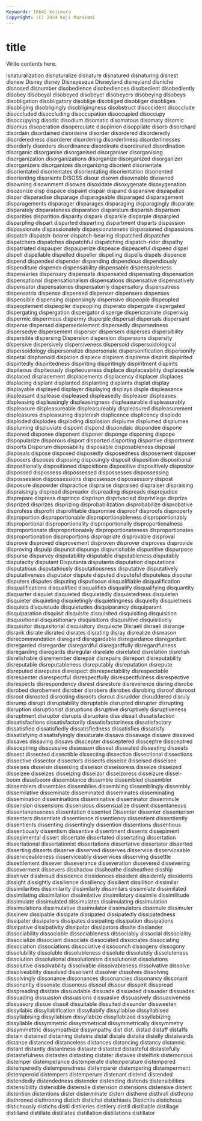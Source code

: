 ```yaml
---
Keywords: 16645 kojimura
Copyright: (C) 2024 Koji Murakami
---
```


# title

Write contents here.



isnaturalization disnaturalize disnature disnatured disnaturing disnest disnew Disney
disney Disneyesque Disneyland disneyland disniche disnosed disnumber disobedience disobediences disobedient
disobediently disobey disobeyal disobeyed disobeyer disobeyers disobeying disobeys disobligation disobligatory
disoblige disobliged disobliger disobliges disobliging disobligingly disobligingness disobstruct disoccident disocclude
disoccluded disoccluding disoccupation disoccupied disoccupy disoccupying disodic disodium disomatic disomatous
disomaty disomic disomus disoperation disoperculate disopinion disoppilate disorb disorchard disordain
disordained disordeine disorder disordered disorderedly disorderedness disorderer disordering disorderliness disorderlinesses
disorderly disorders disordinance disordinate disordinated disordination disorganic disorganise disorganised disorganiser
disorganising disorganization disorganizations disorganize disorganized disorganizer disorganizers disorganizes disorganizing disorient
disorientate disorientated disorientates disorientating disorientation disoriented disorienting disorients DISOSS disour
disown disownable disowned disowning disownment disowns disoxidate disoxygenate disoxygenation disozonize
disp dispace dispaint dispair dispand dispansive dispapalize dispar disparadise disparage
disparageable disparaged disparagement disparagements disparager disparages disparaging disparagingly disparate disparately
disparateness disparation disparatum disparish disparison disparities disparition disparity dispark disparkle
disparple disparpled disparpling dispart disparted disparting dispartment disparts dispassion dispassionate
dispassionately dispassionateness dispassioned dispassions dispatch dispatch-bearer dispatch-bearing dispatched dispatcher dispatchers
dispatches dispatchful dispatching dispatch-rider dispathy dispatriated dispauper dispauperize dispeace dispeaceful
dispeed dispel dispell dispellable dispelled dispeller dispelling dispells dispels dispence
dispend dispended dispender dispending dispendious dispendiously dispenditure dispends dispensability dispensable
dispensableness dispensaries dispensary dispensate dispensated dispensating dispensation dispensational dispensationalism dispensations
dispensative dispensatively dispensator dispensatories dispensatorily dispensatory dispensatress dispensatrix dispense dispensed
dispenser dispensers dispenses dispensible dispensing dispensingly dispensive dispeople dispeopled dispeoplement
dispeopler dispeopling disperato dispergate dispergated dispergating dispergation dispergator disperge dispericraniate
disperiwig dispermic dispermous dispermy disperple dispersal dispersals dispersant disperse dispersed
dispersedelement dispersedly dispersedness dispersedye dispersement disperser dispersers disperses dispersibility dispersible
dispersing Dispersion dispersion dispersions dispersity dispersive dispersively dispersiveness dispersoid dispersoidological
dispersoidology dispersonalize dispersonate dispersonification dispersonify dispetal disphenoid dispicion dispiece dispirem
dispireme dispirit dispirited dispiritedly dispiritedness dispiriting dispiritingly dispiritment dispirits dispiteous
dispiteously dispiteousness displace displaceability displaceable displaced displacement displacements displacency displacer
displaces displacing displant displanted displanting displants displat display displayable displayed
displayer displaying displays disple displeasance displeasant displease displeased displeasedly displeaser
displeases displeasing displeasingly displeasingness displeasurable displeasurably displeasure displeasureable displeasureably displeasured
displeasurement displeasures displeasuring displenish displicence displicency displode disploded displodes disploding
displosion displume displumed displumes displuming displuviate dispoint dispond dispondaic dispondee
dispone disponed disponee disponent disponer disponge disponing dispope dispopularize disporous
disport disported disporting disportive disportment disports Disporum disposability disposable disposableness
disposal disposals dispose disposed disposedly disposedness disposement disposer disposers disposes
disposing disposingly disposit disposition dispositional dispositionally dispositioned dispositions dispositive dispositively
dispositor dispossed dispossess dispossessed dispossesses dispossessing dispossession dispossessions dispossessor dispossessory
dispost disposure dispowder dispractice dispraise dispraised dispraiser dispraising dispraisingly dispread
dispreader dispreading dispreads disprejudice disprepare dispress disprince disprison disprivacied disprivilege
disprize disprized disprizes disprizing disprobabilization disprobabilize disprobative disprofess disprofit disprofitable
dispromise disproof disproofs disproperty disproportion disproportionable disproportionableness disproportionably disproportional disproportionality
disproportionally disproportionalness disproportionate disproportionately disproportionateness disproportionates disproportionation disproportions dispropriate disprovable
disproval disprove disproved disprovement disproven disprover disproves disprovide disproving dispulp
dispunct dispunge dispunishable dispunitive dispurpose dispurse dispurvey disputability disputable disputableness
disputably disputacity disputant Disputanta disputants disputation disputations disputatious disputatiously disputatiousness
disputative disputatively disputativeness disputator dispute disputed disputeful disputeless disputer disputers
disputes disputing disputisoun disqualifiable disqualification disqualifications disqualified disqualifies disqualify disqualifying
disquantity disquarter disquiet disquieted disquietedly disquietedness disquieten disquieter disquieting disquietingly
disquietingness disquietly disquietness disquiets disquietude disquietudes disquiparancy disquiparant disquiparation disquisit
disquisite disquisited disquisiting disquisition disquisitional disquisitionary disquisitions disquisitive disquisitively disquisitor
disquisitorial disquisitory disquixote Disraeli disraeli disrange disrank disrate disrated disrates
disrating disray disrealize disreason disrecommendation disregard disregardable disregardance disregardant disregarded
disregarder disregardful disregardfully disregardfulness disregarding disregards disregular disrelate disrelated disrelation
disrelish disrelishable disremember disrepair disrepairs disreport disreputability disreputable disreputableness disreputably
disreputation disrepute disreputed disreputes disrespect disrespectability disrespectable disrespecter disrespectful disrespectfully
disrespectfulness disrespective disrespects disrespondency disrest disrestore disreverence disring disrobe disrobed
disrobement disrober disrobers disrobes disrobing disroof disroost disroot disrooted disrooting
disroots disrout disrudder disruddered disruly disrump disrupt disruptability disruptable disrupted
disrupter disrupting disruption disruptionist disruptions disruptive disruptively disruptiveness disruptment disruptor
disrupts disrupture diss dissait dissatisfaction dissatisfactions dissatisfactorily dissatisfactoriness dissatisfactory dissatisfied
dissatisfiedly dissatisfiedness dissatisfies dissatisfy dissatisfying dissatisfyingly dissaturate dissava dissavage dissave
dissaved dissaves dissaving dissavs disscepter dissceptered dissceptre dissceptred dissceptring disscussive
disseason disseat disseated disseating disseats dissect dissected dissectible dissecting dissection
dissectional dissections dissective dissector dissectors dissects disseise disseised disseisee disseises
disseisin disseising disseisor disseisoress disseize disseized disseizee disseizes disseizing disseizor
disseizoress disseizure dissel-boom disselboom dissemblance dissemble dissembled dissembler dissemblers dissembles
dissemblies dissembling dissemblingly dissembly dissemilative disseminate disseminated disseminates disseminating dissemination
disseminations disseminative disseminator disseminule dissension dissensions dissensious dissensualize dissent dissentaneous
dissentaneousness dissentation dissented Dissenter dissenter dissenterism dissenters dissentiate dissentience dissentiency
dissentient dissentiently dissentients dissenting dissentingly dissention dissentions dissentious dissentiously dissentism
dissentive dissentment dissents dissepiment dissepimental dissert dissertate dissertated dissertating dissertation
dissertational dissertationist dissertations dissertative dissertator disserted disserting disserts disserve disserved
disserves disservice disserviceable disserviceableness disserviceably disservices disserving dissettle dissettlement dissever
disseverance disseveration dissevered dissevering disseverment dissevers disshadow dissheathe dissheathed disship
disshiver disshroud dissidence dissidences dissident dissidently dissidents dissight dissightly dissilience
dissiliency dissilient dissilition dissimilar dissimilarities dissimilarity dissimilarly dissimilars dissimilate dissimilated
dissimilating dissimilation dissimilative dissimilatory dissimile dissimilitude dissimulate dissimulated dissimulates dissimulating
dissimulation dissimulations dissimulative dissimulator dissimulators dissimule dissimuler dissinew dissipable dissipate
dissipated dissipatedly dissipatedness dissipater dissipaters dissipates dissipating dissipation dissipations dissipative
dissipativity dissipator dissipators dissite disslander dissociability dissociable dissociableness dissociably dissocial
dissociality dissocialize dissociant dissociate dissociated dissociates dissociating dissociation dissociations dissociative
dissoconch dissogeny dissogony dissolubility dissoluble dissolubleness dissolute dissolutely dissoluteness dissolution
dissolutional dissolutionism dissolutionist dissolutions dissolutive dissolvability dissolvable dissolvableness dissolvative dissolve
dissolveability dissolved dissolvent dissolver dissolves dissolving dissolvingly dissonance dissonances dissonancies
dissonancy dissonant dissonantly dissonate dissonous dissoul dissour disspirit disspread disspreading
disstate dissuadable dissuade dissuaded dissuader dissuades dissuading dissuasion dissuasions dissuasive
dissuasively dissuasiveness dissuasory dissue dissuit dissuitable dissuited dissunder dissweeten dissyllabic
dissyllabification dissyllabify dissyllabise dissyllabised dissyllabising dissyllabism dissyllabize dissyllabized dissyllabizing dissyllable
dissymmetric dissymmetrical dissymmetrically dissymmetry dissymmettric dissympathize dissympathy dist dist. distad
distaff distaffs distain distained distaining distains distal distale distalia distally
distalwards distance distanced distanceless distances distancing distancy distannic distant distantly
distantness distaste distasted distasteful distastefully distastefulness distastes distasting distater distaves
distelfink distemonous distemper distemperance distemperate distemperature distempered distemperedly distemperedness distemperer
distempering distemperment distemperoid distempers distemperure distenant distend distended distendedly distendedness
distender distending distends distensibilities distensibility distensible distensile distension distensions distensive
distent distention distentions dister disterminate disterr disthene disthrall disthrone disthroned
disthroning distich distichal distichiasis Distichlis distichous distichously distichs distil distileries
distilery distill distillable distillage distilland distillate distillates distillation distillations distillator
